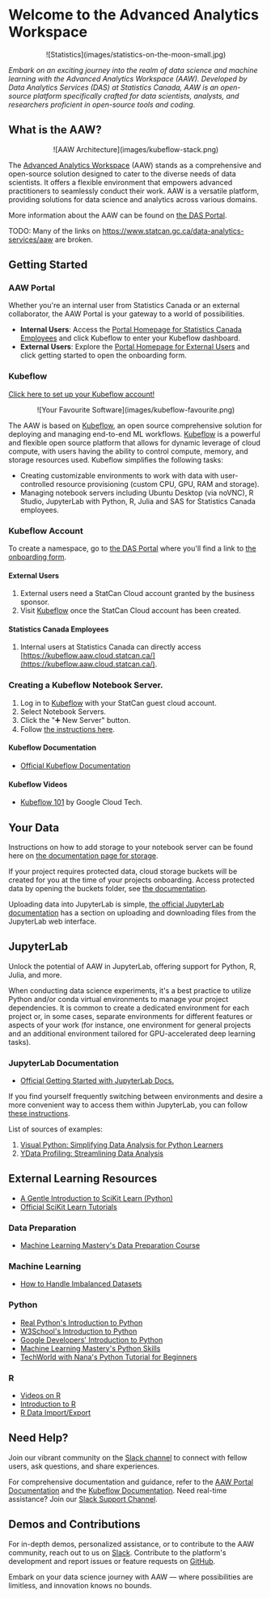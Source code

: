 # Welcome to the Advanced Analytics Workspace

<center>
![Statistics](images/statistics-on-the-moon-small.jpg)
</center>

_Embark on an exciting journey into the realm of data science and machine learning with the Advanced Analytics Workspace (AAW). Developed by Data Analytics Services (DAS) at Statistics Canada, AAW is an open-source platform specifically crafted for data scientists, analysts, and researchers proficient in open-source tools and coding._

## What is the AAW?

<center>
![AAW Architecture](images/kubeflow-stack.png)
</center>

The [Advanced Analytics Workspace](https://www.statcan.gc.ca/data-analytics-services/aaw) (AAW) stands as a comprehensive and open-source solution designed to cater to the diverse needs of data scientists. It offers a flexible environment that empowers advanced practitioners to seamlessly conduct their work. AAW is a versatile platform, providing solutions for data science and analytics across various domains.

More information about the AAW can be found on [the DAS Portal](https://www.statcan.gc.ca/data-analytics-services/aaw).

TODO: Many of the links on https://www.statcan.gc.ca/data-analytics-services/aaw are broken.

## Getting Started

### AAW Portal

Whether you're an internal user from Statistics Canada or an external collaborator, the AAW Portal is your gateway to a world of possibilities.

- **Internal Users**: Access the [Portal Homepage for Statistics Canada Employees](https://www.statcan.gc.ca/data-analytics-service/aaw) and click Kubeflow to enter your Kubeflow dashboard.
- **External Users**: Explore the [Portal Homepage for External Users](https://www.statcan.gc.ca/data-analytics-services/overview) and click getting started to open the onboarding form.

### Kubeflow

[Click here to set up your Kubeflow account!](https://kubeflow.aaw.cloud.statcan.ca/)

<center>
![Your Favourite Software](images/kubeflow-favourite.png)
</center>

The AAW is based on [Kubeflow](1-Experiments/Kubeflow/), an open source comprehensive solution for deploying and managing end-to-end ML workflows. [Kubeflow](1-Experiments/Kubeflow/) is a powerful and flexible open source platform that allows for dynamic leverage of cloud compute, with users having the ability to control compute, memory, and storage resources used. Kubeflow simplifies the following tasks:

- Creating customizable environments to work with data with user-controlled resource provisioning (custom CPU, GPU, RAM and storage).
- Managing notebook servers including Ubuntu Desktop (via noVNC), R Studio, JupyterLab with Python, R, Julia and SAS for Statistics Canada employees.

### Kubeflow Account

To create a namespace, go to [the DAS Portal](https://www.statcan.gc.ca/data-analytics-services/overview) where you'll find a link to [the onboarding form](https://forms.office.com/pages/responsepage.aspx?id=mR-PJT3ux0K_xXrxsjQ-ApbSRgATuERFkV3XLiwQ8xFUQ1NHRzBVWEFYUktZRzBJRDIwUDZFSDQ0USQlQCN0PWcu).

#### External Users

1. External users need a StatCan Cloud account granted by the business sponsor.
2. Visit [Kubeflow](https://kubeflow.aaw.cloud.statcan.ca/) once the StatCan Cloud account has been created.

#### Statistics Canada Employees

1. Internal users at Statistics Canada can directly access [https://kubeflow.aaw.cloud.statcan.ca/](https://kubeflow.aaw.cloud.statcan.ca/).

### Creating a Kubeflow Notebook Server. 

1. Log in to [Kubeflow](https://kubeflow.aaw.cloud.statcan.ca/) with your StatCan guest cloud account.
2. Select Notebook Servers.
3. Click the "➕ New Server" button.
4. Follow [the instructions here](https://statcan.github.io/aaw/en/1-Experiments/Kubeflow.html#setup).

#### Kubeflow Documentation

- [Official Kubeflow Documentation](https://www.kubeflow.org/docs/started/introduction/)
    
#### Kubeflow Videos

- [Kubeflow 101](https://www.youtube.com/playlist?list=PLIivdWyY5sqLS4lN75RPDEyBgTro_YX7x) by Google Cloud Tech.

## Your Data

Instructions on how to add storage to your notebook server can be found here on [the documentation page for storage](https://statcan.github.io/aaw/en/5-Storage/Disks.html).

If your project requires protected data, cloud storage buckets will be created for you at the time of your projects onboarding. Access protected data by opening the buckets folder, see [the documentation](https://statcan.github.io/aaw/en/5-Storage/AzureBlobStorage.html).

Uploading data into JupyterLab is simple, [the official JupyterLab documentation](https://jupyterlab.readthedocs.io/en/stable/user/files.html#uploading-and-downloading) has a section on uploading and downloading files from the JupyterLab web interface.

## JupyterLab

Unlock the potential of AAW in JupyterLab, offering support for Python, R, Julia, and more. 

When conducting data science experiments, it's a best practice to utilize Python and/or conda virtual environments to manage your project dependencies. It is common to create a dedicated environment for each project or, in some cases, separate environments for different features or aspects of your work (for instance, one environment for general projects and an additional environment tailored for GPU-accelerated deep learning tasks).

### JupyterLab Documentation

- [Official Getting Started with JupyterLab Docs.](https://jupyterlab.readthedocs.io/en/stable/getting_started/overview.html)

If you find yourself frequently switching between environments and desire a more convenient way to access them within JupyterLab, you can follow [these instructions](https://statcan.github.io/aaw/en/1-Experiments/Virtual-Environments.html#creating-and-adding-environments-to-the-jupyterlab-launcher).

List of sources of examples:

1. [Visual Python: Simplifying Data Analysis for Python Learners](https://statcan.github.io/aaw/en/1-Experiments/Notebooks/VisualPython_EN.html)
2. [YData Profiling: Streamlining Data Analysis](https://statcan.github.io/aaw/en/1-Experiments/Notebooks/YData-Profiling_EN.html)

## External Learning Resources

- [A Gentle Introduction to SciKit Learn (Python)](https://machinelearningmastery.com/a-gentle-introduction-to-scikit-learn-a-python-machine-learning-library/)
- [Official SciKit Learn Tutorials](https://scikit-learn.org/stable/tutorial/index.html)

### Data Preparation

- [Machine Learning Mastery's Data Preparation Course](https://machinelearningmastery.com/start-here/#dataprep)


### Machine Learning 

- [How to Handle Imbalanced Datasets](https://machinelearningmastery.com/start-here/#imbalanced)

### Python

- [Real Python's Introduction to Python](https://realpython.com/learning-paths/python3-introduction/)
- [W3School's Introduction to Python](https://www.w3schools.com/python/python_intro.asp)
- [Google Developers' Introduction to Python](https://developers.google.com/edu/python)
- [Machine Learning Mastery's Python Skills](https://machinelearningmastery.com/start-here/#pythonskills)
- [TechWorld with Nana's Python Tutorial for Beginners](https://www.youtube.com/watch?v=t8pPdKYpowI)

### R

- [Videos on R](https://www.youtube.com/playlist?list=PLLOxZwkBK52C6_Nkmp0nFCreLfnfJgUL7)
- [Introduction to R](https://cran.r-project.org/doc/manuals/r-release/R-intro.pdf)
- [R Data Import/Export](https://cran.r-project.org/doc/manuals/r-release/R-data.pdf)

## Need Help?

Join our vibrant community on the [Slack channel](https://statcan-aaw.slack.com/) to connect with fellow users, ask questions, and share experiences.

For comprehensive documentation and guidance, refer to the [AAW Portal Documentation](https://statcan.github.io/aaw/) and the [Kubeflow Documentation](https://www.kubeflow.org/docs/). Need real-time assistance? Join our [Slack Support Channel](https://statcan-aaw.slack.com).

## Demos and Contributions

For in-depth demos, personalized assistance, or to contribute to the AAW community, reach out to us on [Slack](https://statcan-aaw.slack.com). Contribute to the platform's development and report issues or feature requests on [GitHub](https://github.com/StatCan/aaw).

Embark on your data science journey with AAW — where possibilities are limitless, and innovation knows no bounds.
